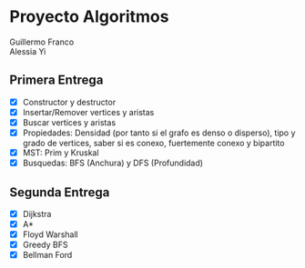 # Proyecto Algoritmos
Guillermo Franco
<br/>
Alessia Yi
<br/>
## Primera Entrega
  - [x] Constructor y destructor
  - [x] Insertar/Remover vertices y aristas
  - [x] Buscar vertices y aristas
  - [x] Propiedades: Densidad (por tanto si el grafo es denso o disperso), tipo y grado de vertices, saber si es conexo, fuertemente conexo y bipartito
  - [x] MST: Prim y Kruskal
  - [x] Busquedas: BFS (Anchura) y DFS (Profundidad)

## Segunda Entrega

  - [x] Dijkstra
  - [x] A*
  - [x] Floyd Warshall
  - [X] Greedy BFS
  - [x] Bellman Ford
